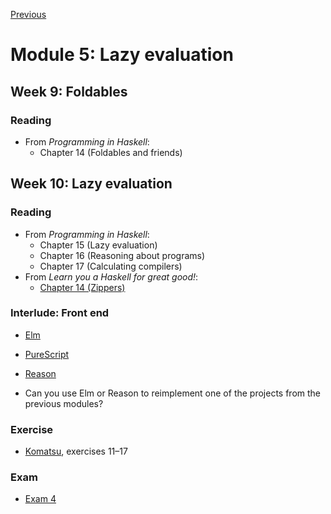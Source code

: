 [Previous](/modules/04.md)

# Module 5: Lazy evaluation

## Week 9: Foldables

### Reading

* From *Programming in Haskell*:
  - Chapter 14 (Foldables and friends)

## Week 10: Lazy evaluation

### Reading

* From *Programming in Haskell*:
  - Chapter 15 (Lazy evaluation)
  - Chapter 16 (Reasoning about programs)
  - Chapter 17 (Calculating compilers)
* From *Learn you a Haskell for great good!*:
  - [Chapter 14 (Zippers)](http://learnyouahaskell.com/zippers)

### Interlude: Front end

* [Elm](https://elm*lang.org)
* [PureScript](http://www.purescript.org)
* [Reason](https://reasonml.github.io)

* Can you use Elm or Reason to reimplement one of the projects from the previous
  modules?

### Exercise

* [Komatsu](/komatsu/), exercises 11–17

### Exam

- [Exam 4](/exams/04.md)
